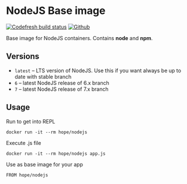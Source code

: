 # NodeJS Base image

[![Codefresh build status]( https://g.codefresh.io/api/badges/build?repoOwner=HopeUA&repoName=docker-nodejs&branch=7&pipelineName=main&accountName=HopeUA&type=cf-1)]( https://g.codefresh.io/repositories/HopeUA/docker-nodejs/builds?filter=trigger:build;branch:7;service:592d25342326de000181b2b3~main) [![Github](https://img.shields.io/github/stars/HopeUA/docker-nodejs.svg?style=social&label=Star)](https://github.com/HopeUA/docker-nodejs)

Base image for NodeJS containers. Contains **node** and **npm**.

## Versions

* `latest` – LTS version of NodeJS. Use this if you want always be up to date with stable branch
* `6` – latest NodeJS release of 6.x branch
* `7` – latest NodeJS release of 7.x branch

## Usage

Run to get into REPL
    
    docker run -it --rm hope/nodejs

Execute .js file
    
    docker run -it --rm hope/nodejs app.js

Use as base image for your app

    FROM hope/nodejs
